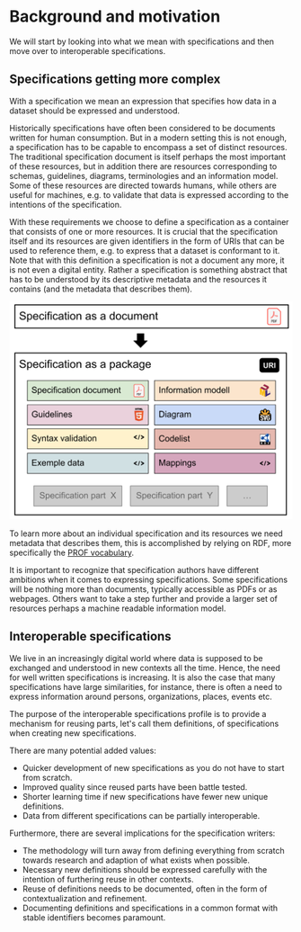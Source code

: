 # Background and motivation

We will start by looking into what we mean with specifications and then move over to interoperable specifications.

## Specifications getting more complex

With a specification we mean an expression that specifies how data in a dataset should be expressed and understood.

Historically specifications have often been considered to be documents written for human consumption. But in a modern setting this is not enough, a specification has to be capable to encompass a set of distinct resources. The traditional specification document is itself perhaps the most important of these resources, but in addition there are resources corresponding to schemas, guidelines, diagrams, terminologies and an information model. Some of these resources are directed towards humans, while others are useful for machines, e.g. to validate that data is expressed according to the intentions of the specification.

With these requirements we choose to define a specification as a container that consists of one or more resources. It is crucial that the specification itself and its resources are given identifiers in the form of URIs that can be used to reference them, e.g. to express that a dataset is conformant to it. Note that with this definition a specification is not a document any more, it is not even a digital entity. Rather a specification is something abstract that has to be understood by its descriptive metadata and the resources it contains (and the metadata that describes them).

<img src="pics/specification_as_a_package.svg" width="800">

To learn more about an individual specification and its resources we need metadata that describes them, this is accomplished by relying on RDF, more specifically the [PROF vocabulary](https://www.w3.org/TR/dx-prof/).

It is important to recognize that specification authors have different ambitions when it comes to expressing specifications. Some specifications will be nothing more than documents, typically accessible as PDFs or as webpages. Others want to take a step further and provide a larger set of resources perhaps a machine readable information model.

## Interoperable specifications

We live in an increasingly digital world where data is supposed to be exchanged and understood in new contexts all the time. Hence, the need for well written specifications is increasing. It is also the case that many specifications have large similarities, for instance, there is often a need to express information around persons, organizations, places, events etc.

The purpose of the interoperable specifications profile is to provide a mechanism for reusing parts, let's call them definitions, of specifications when creating new specifications.

There are many potential added values:

* Quicker development of new specifications as you do not have to start from scratch.
* Improved quality since reused parts have been battle tested.
* Shorter learning time if new specifications have fewer new unique definitions.
* Data from different specifications can be partially interoperable.

Furthermore, there are several implications for the specification writers:

* The methodology will turn away from defining everything from scratch towards research and adaption of what exists when possible.
* Necessary new definitions should be expressed carefully with the intention of furthering reuse in other contexts.
* Reuse of definitions needs to be documented, often in the form of contextualization and refinement.
* Documenting definitions and specifications in a common format with stable identifiers becomes paramount.
